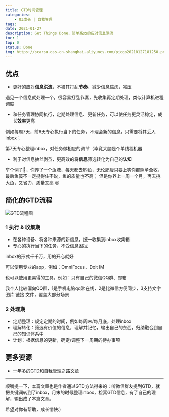 ```yaml
---
title: GTD时间管理
categories:
    - 03成长 | 自我管理
tags:
date: 2021-01-27
description: Get Things Done，简单高效的应对信息洪流
toc: 1
top: 0
status: Done
img: https://scarsu.oss-cn-shanghai.aliyuncs.com/picgo20210127181250.png
---
```


## 优点

- 更好的应对**信息洪流**，不被其打乱**节奏**，减少信息焦虑，减压

遇见一个信息就处理一个，很容易打乱节奏，先收集再定期处理，类似计算机进程调度

- 和任务管理协同执行，定期处理信息、更新任务，可以使任务更灵活稳定，成长**效率**更高

例如每周7天，前6天专心执行当下的任务，不理会新的信息，只需要将其丢入inbox；

第7天专心整理inbox，对任务做相应的调节（毕竟大脑是个单线程机器

- 利于对信息抽丝剥茧，更高效的将**信息**筛选转化为自己的**认知**

举个例子🌰，你养了一个鱼塘，每天都去钓鱼，无论肥瘦只要上钩你都照单全收，最后鱼篓不一定挺得住不说，鱼的质量也不高；
但是你养上一周一个月，再去挑大鱼，又省力，质量又高 😉

## 简化的GTD流程

![GTD流程图](https://scarsu.oss-cn-shanghai.aliyuncs.com/picgo20210127180326.png)

### 1 执行 **& 收集期**

- 在各种设备、将各种来源的新信息，统一收集到inbox收集箱
- 专心的执行当下的任务，不受信息困扰

inbox的形式千千万，用的开心就好

可以使用专业的app，例如：OmniFocus、Doit IM

也可以使用更易得的工具，例如：只有自己的微信QQ群、邮箱

我个人比较偏向QQ群，1是手机电脑qq常在线，2是比微信方便同步，3支持文字 图片 链接 文件，覆盖大部分场景

### 2 **处理期**

- 定期整理：规定定期的时间，例如每周末/每月底，处理inbox
- 理解转化：筛选有价值的信息，理解并记忆，输出自己的东西，归纳融合到自己的知识体系中
- 计划：根据信息的更新，确定/调整下一周期的待办事项

## 更多资源

- [一年多的GTD和自我管理之路文章](https://www.mifengtd.cn/articles/reflections-on-gtd-after-a-year.html)

---

顺嘴提一下，本篇文章也是作者通过GTD方法得来的：听微信群友提到GTD，就把关键词转到了inbox，月末的时候整理inbox，检索GTD信息，有了自己的理解，输出成了本篇文章。

希望对你有帮助，成长愉快:)